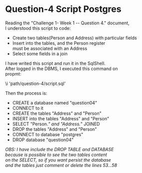 # Question-4  Script Postgres   

Reading the "Challenge 1- Week 1 -- Question 4." document,  
I understood this script to code:

- Create two tables(Person and Address) with
particular fields
- Insert into the tables, and the Person register  
must be associated with an Address
- Select some fields in a join  

I have writed this script and run it in the SqlShell.  
After logged in the DBMS, I executed this command on  
propmt:  

\i 'path/question-4/script.sql'  

Then the process is:  

- CREATE a database named "question04"
- CONNECT to it
- CREATE the tables "Address" and "Person"
- INSERT into the tables "Address" and "Person"
- SELECT "Person.*" and "Address.*" JOINED
- DROP the tables "Address" and "Person"
- CONNECT to database "postgres"
- DROP database "question04"

*OBS: I have include the DROP TABLE and DATABASE  
because is possible to see the two tables content  
on the SELECT, so if you want persist the database  
and the tables just comment or delete the lines 53...58*